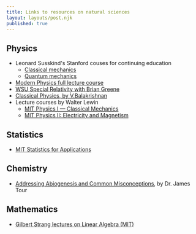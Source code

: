 ```yaml
---
title: Links to resources on natural sciences
layout: layouts/post.njk
published: true
---
```


## Physics
- Leonard Susskind's Stanford couses for continuing education
  - [Classical mechanics](https://www.youtube.com/playlist?list=PL47F408D36D4CF129)
  - [Quantum mechanics](https://www.youtube.com/playlist?list=PL84C10A9CB1D13841)
- [Modern Physics full lecture course](https://youtu.be/3lTQqEehEhI)
- [WSU Special Relativity with Brian Greene](https://youtu.be/XFV2feKDK9E)
- [Classical Physics, by V.Balakrishnan](https://www.youtube.com/playlist?list=PL5E4E56893588CBA8)
- Lecture courses by Walter Lewin
  - [MIT Physics I — Classical Mechanics](https://www.youtube.com/playlist?list=PLyQSN7X0ro203puVhQsmCj9qhlFQ-As8e)
  - [MIT Physics II: Electricity and Magnetism](https://www.youtube.com/playlist?list=PLyQSN7X0ro2314mKyUiOILaOC2hk6Pc3j)

## Statistics
- [MIT Statistics for Applications](https://www.youtube.com/playlist?list=PLUl4u3cNGP60uVBMaoNERc6knT_MgPKS0)

## Chemistry
- [Addressing Abiogenesis and Common Misconceptions](https://www.youtube.com/playlist?list=PLILWudw_84t2THBvJZFyuLA0qvxwrIBDr), by Dr. James Tour

## Mathematics
- [Gilbert Strang lectures on Linear Algebra (MIT)](https://www.youtube.com/playlist?list=PL49CF3715CB9EF31D)